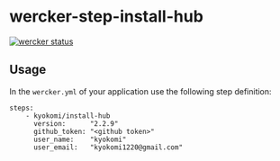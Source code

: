 wercker-step-install-hub
============================

[![wercker status](https://app.wercker.com/status/408eca131fe6bc46d12e6541265114ba/m "wercker status")](https://app.wercker.com/project/bykey/408eca131fe6bc46d12e6541265114ba)

## Usage

In the `wercker.yml` of your application use the following step definition:

```
steps:
    - kyokomi/install-hub
      version:      "2.2.9"
      github_token: "<github token>"
      user_name:    "kyokomi"
      user_email:   "kyokomi1220@gmail.com"
```
